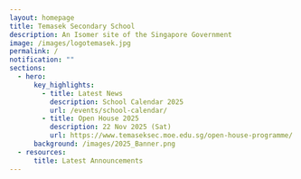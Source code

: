 ```yaml
---
layout: homepage
title: Temasek Secondary School
description: An Isomer site of the Singapore Government
image: /images/logotemasek.jpg
permalink: /
notification: ""
sections:
  - hero:
      key_highlights:
        - title: Latest News
          description: School Calendar 2025
          url: /events/school-calendar/
        - title: Open House 2025
          description: 22 Nov 2025 (Sat)
          url: https://www.temaseksec.moe.edu.sg/open-house-programme/
      background: /images/2025_Banner.png
  - resources:
      title: Latest Announcements
---
```

